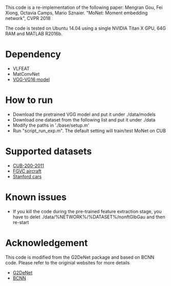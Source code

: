 This code is a re-implementation of the following paper:
Mengran Gou, Fei Xiong, Octavia Camps, Mario Sznaier. "MoNet: Moment embedding network", CVPR 2018

The code is tested on Ubuntu 14.04 using a single NVIDIA Titan X GPU, 64G RAM and MATLAB R2016b. 

# Dependency
- VLFEAT
- MatConvNet
- [VGG-VG16 model](http://www.vlfeat.org/matconvnet/models/imagenet-vgg-verydeep-16.mat)

# How to run
- Download the pretrained VGG model and put it under ./data/models
- Download one dataset from the following list and put it under ./data
- Modify the paths in './base/setup.m'
- Run "script_run_exp.m". The default setting will train/test MoNet on CUB

# Supported datasets
- [CUB-200-2011](http://www.vision.caltech.edu/visipedia/CUB-200-2011.html)
- [FGVC aircraft](http://www.robots.ox.ac.uk/~vgg/data/oid/)
- [Stanford cars](http://ai.stanford.edu/~jkrause/cars/car_dataset.html)

# Known issues
- If you kill the code during the pre-trained feature extraction stage, you have to delet ./data/%NETWORK%/%DATASET%/nonftGlbGau and then re-start

# Acknowledgement
This code is modified from the G2DeNet package and based on BCNN code. Please refer to the originial websites for more details

- [G2DeNet](http://peihuali.org/publications/G2DeNet/G2DeNet-FGVC-v1.0.zip)
- [BCNN](https://bitbucket.org/tsungyu/bcnn)
